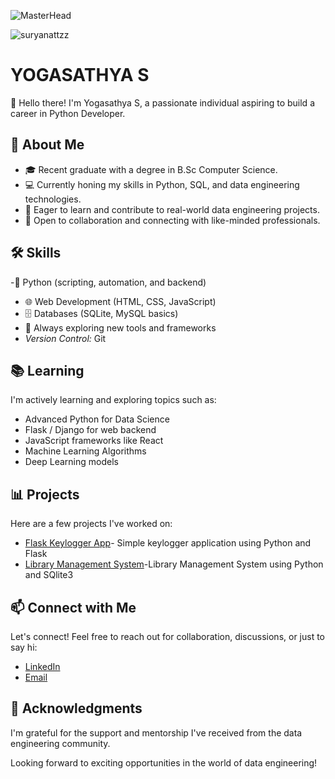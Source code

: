 ![MasterHead](https://cdn.dribbble.com/users/730703/screenshots/6581243/avento.gif)

<p align="left"> <img src="https://komarev.com/ghpvc/?username=suryanattzz&label=Profile%20views&color=0e75b6&style=flat" alt="suryanattzz" /> </p>

# YOGASATHYA S

👋 Hello there! I'm Yogasathya S, a passionate individual aspiring to build a career in Python Developer.

## 🚀 About Me

- 🎓 Recent graduate with a degree in B.Sc Computer Science.
- 💻 Currently honing my skills in Python, SQL, and data engineering technologies.
- 🌱 Eager to learn and contribute to real-world data engineering projects.
- 🤝 Open to collaboration and connecting with like-minded professionals.

## 🛠 Skills

-🐍 Python (scripting, automation, and backend)
- 🌐 Web Development (HTML, CSS, JavaScript)
- 🗄️ Databases (SQLite, MySQL basics)
- 🎯 Always exploring new tools and frameworks
- *Version Control:* Git

## 📚 Learning

I'm actively learning and exploring topics such as:

- Advanced Python for Data Science
- Flask / Django for web backend
- JavaScript frameworks like React
- Machine Learning Algorithms
- Deep Learning models

## 📊 Projects

Here are a few projects I've worked on:

- [Flask Keylogger App](https://github.com/sathya-selvz/Flask-Keylogger-Web-App)- Simple keylogger application using Python and Flask
- [Library Management System](https://github.com/sathya-selvz/Library-Management-System---Python.git)-Library Management System using Python and SQlite3

## 📫 Connect with Me

Let's connect! Feel free to reach out for collaboration, discussions, or just to say hi:

- [LinkedIn](https://www.linkedin.com/in/yogasathya-s/)
- [Email](yogasathya5663@gmail.com)

## 🙏 Acknowledgments

I'm grateful for the support and mentorship I've received from the data engineering community.

Looking forward to exciting opportunities in the world of data engineering!
